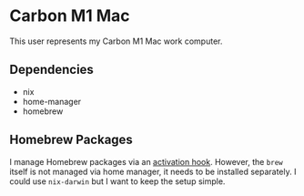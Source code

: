 # Carbon M1 Mac
This user represents my Carbon M1 Mac work computer.

## Dependencies
* nix
* home-manager
* homebrew

## Homebrew Packages
I manage Homebrew packages via an [activation hook](https://rycee.gitlab.io/home-manager/options.html#opt-home.activation). 
However, the `brew` itself is not managed via home manager, it needs to be installed separately.
I could use `nix-darwin` but I want to keep the setup simple.
